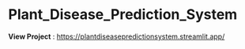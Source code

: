 # Plant_Disease_Prediction_System
**View Project** : https://plantdiseasepredictionsystem.streamlit.app/
